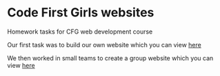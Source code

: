 # Code First Girls websites
Homework tasks for CFG web development course

Our first task was to build our own website which you can view [here](https://kav1ta.github.io/cfg-personal-website/)

We then worked in small teams to create a group website which you can view [here](https://nyedun22.github.io/cat-cafe/index.html)
